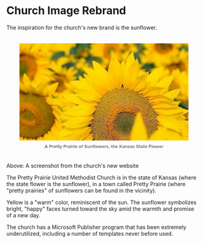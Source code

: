 # Church Image Rebrand

The inspiration for the church's new brand is the sunflower. 
![Example](images/website-sunflowers.png)
Above: A screenshot from the church's new website

The Pretty Prairie United Methodist Church is in the state of Kansas (where the state flower is the sunflower), in a town called Pretty Prairie (where "pretty prairies" of sunflowers can be found in the vicinity). 

Yellow is a "warm" color, reminiscent of the sun. The sunflower symbolizes bright, "happy" faces turned toward the sky amid the warmth and promise of a new day.

The church has a Microsoft Publisher program that has been extremely underutilized, including a number of templates never before used.
